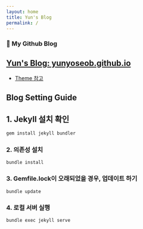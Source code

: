 ```yaml
---
layout: home
title: Yun's Blog
permalink: /
---
```


### 📜 My Github Blog

## [Yun's Blog: yunyoseob.github.io](https://yunyoseob.github.io/)

- [Theme 참고](https://github.com/sighingnow/jekyll-gitbook/tree/master)


## Blog Setting Guide

## 1. Jekyll  설치 확인

```sh
gem install jekyll bundler
```

### 2. 의존성 설치

```
bundle install
```

### 3. Gemfile.lock이 오래되었을 경우, 업데이트 하기

```
bundle update
```

### 4. 로컬 서버 실행

```
bundle exec jekyll serve
```